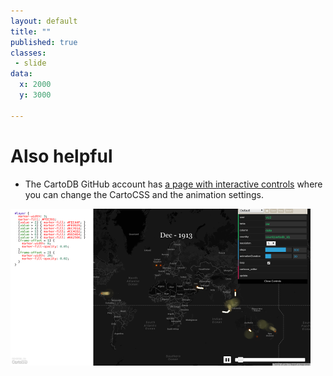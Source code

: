 ```yaml
---
layout: default
title: ""
published: true
classes:
 - slide
data:
  x: 2000
  y: 3000

---
```


# Also helpful #

*  The CartoDB GitHub account has [a page with interactive controls](http://cartodb.github.io/torque/)
   where you can change the CartoCSS and the animation settings.

![CartoDB Torque Demo Site](img/cartodb_demo_site.png "CartoDB Torque Demo Site")